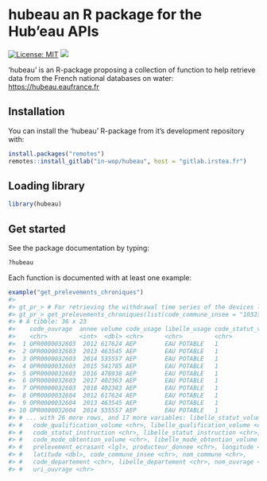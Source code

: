 
<!-- README.md is generated from README.Rmd. Please edit that file -->

# hubeau an R package for the Hub’eau APIs

<!-- badges: start -->

[![License:
MIT](https://img.shields.io/badge/license-MIT-orange.svg)](https://cran.r-project.org/web/licenses/MIT)
[![](https://img.shields.io/badge/lifecycle-experimental-blue.svg)](https://lifecycle.r-lib.org/articles/stages.html#experimental)
<!-- badges: end -->

‘hubeau’ is an R-package proposing a collection of function to help
retrieve data from the French national databases on water:
<https://hubeau.eaufrance.fr>

## Installation

You can install the ‘hubeau’ R-package from it’s development repository
with:

``` r
install.packages("remotes")
remotes::install_gitlab("in-wop/hubeau", host = "gitlab.irstea.fr")
```

## Loading library

``` r
library(hubeau)
```

## Get started

See the package documentation by typing:

``` r
?hubeau
```

Each function is documented with at least one example:

``` r
example("get_prelevements_chroniques")
#> 
#> gt_pr_> # For retrieving the withdrawal time series of the devices located in Romilly-sur-Seine
#> gt_pr_> get_prelevements_chroniques(list(code_commune_insee = "10323"))
#> # A tibble: 36 x 23
#>    code_ouvrage  annee volume code_usage libelle_usage code_statut_volume
#>    <chr>         <int>  <dbl> <chr>      <chr>         <chr>             
#>  1 OPR0000032603  2012 617624 AEP        EAU POTABLE   1                 
#>  2 OPR0000032603  2013 463545 AEP        EAU POTABLE   1                 
#>  3 OPR0000032603  2014 535557 AEP        EAU POTABLE   1                 
#>  4 OPR0000032603  2015 541785 AEP        EAU POTABLE   1                 
#>  5 OPR0000032603  2016 478938 AEP        EAU POTABLE   1                 
#>  6 OPR0000032603  2017 402363 AEP        EAU POTABLE   1                 
#>  7 OPR0000032603  2018 402383 AEP        EAU POTABLE   1                 
#>  8 OPR0000032604  2012 617624 AEP        EAU POTABLE   1                 
#>  9 OPR0000032604  2013 463545 AEP        EAU POTABLE   1                 
#> 10 OPR0000032604  2014 535557 AEP        EAU POTABLE   1                 
#> # ... with 26 more rows, and 17 more variables: libelle_statut_volume <chr>,
#> #   code_qualification_volume <chr>, libelle_qualification_volume <chr>,
#> #   code_statut_instruction <chr>, libelle_statut_instruction <chr>,
#> #   code_mode_obtention_volume <chr>, libelle_mode_obtention_volume <chr>,
#> #   prelevement_ecrasant <lgl>, producteur_donnee <chr>, longitude <dbl>,
#> #   latitude <dbl>, code_commune_insee <chr>, nom_commune <chr>,
#> #   code_departement <chr>, libelle_departement <chr>, nom_ouvrage <chr>,
#> #   uri_ouvrage <chr>
```
